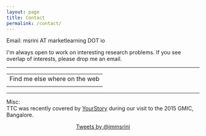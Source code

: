 ```yaml
---
layout: page
title: Contact
permalink: /contact/
---
```


Email:
msrini AT marketlearning DOT io

I'm always open to work on interesting research problems. If you see overlap of interests, please drop me an email.

<hr/>
<div align="center">
<table text-align="center">
<tr>
<tr><td>Find me else where on the web</td></tr>
<td>
<a href="http://twitter.com/immsrini" title="mSrini on Twitter" target="_blank"><i class="fa fa-twitter-square fa-2x"></i></a>
<a href="http://facebook.com/" title="mSrini on FB" target="_blank"><i class="fa fa-facebook-square fa-2x"></i></a>
<a href="http://facebook.com/" title="mSrini on FB" target="_blank"><i class="fa fa-github-square fa-2x"></i></a>
<a href="http://facebook.com/" title="mSrini on FB" target="_blank"><i class="fa fa-linkedin-square fa-2x"></i></a>
<a href="http://facebook.com/" title="mSrini on FB" target="_blank"><i class="fa fa-skype fa-2x"></i></a>
</td>
</tr>
</table>
</div>
<hr/>

Misc:<br/>
TTC was recently covered by [YourStory](http://yourstory.com/2015/09/photo-sparks-flipkart-startups-unicorns-gmic/) during our visit to the 2015 GMIC, Bangalore.

<div align="center">
<a class="twitter-timeline" href="https://twitter.com/immsrini" data-widget-id="642579612531228672">Tweets by @immsrini</a>
<script>!function(d,s,id){var js,fjs=d.getElementsByTagName(s)[0],p=/^http:/.test(d.location)?'http':'https';if(!d.getElementById(id)){js=d.createElement(s);js.id=id;js.src=p+"://platform.twitter.com/widgets.js";fjs.parentNode.insertBefore(js,fjs);}}(document,"script","twitter-wjs");</script>
</div>
<!--
Some site that I maintain currently:
[IISc-SIAM Student Chapter](http://iiscsiam.github.io/), [IISc-AHS Student Chapter](http://iisc-ahs.github.io/), [Fourth Asian/Australian Rotorcraft Forum Conference](http://arf.vtol.org/), [IEEE WRAP 2015](http://wrap2015.org/), [AFV](http://afvstudios.com/).-->

<!--Address:
Room #202, MILE Lab, Department of Electrical Engineering,
Indian Institute of Science, Bangalore, KA 560-012, India.
-->
<!--<hr/>-->
